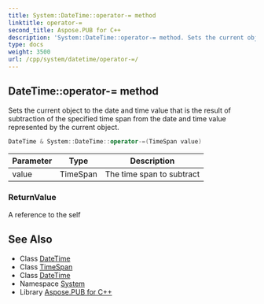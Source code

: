 ```yaml
---
title: System::DateTime::operator-= method
linktitle: operator-=
second_title: Aspose.PUB for C++
description: 'System::DateTime::operator-= method. Sets the current object to the date and time value that is the result of subtraction of the specified time span from the date and time value represented by the current object in C++.'
type: docs
weight: 3500
url: /cpp/system/datetime/operator-=/
---
```

## DateTime::operator-= method


Sets the current object to the date and time value that is the result of subtraction of the specified time span from the date and time value represented by the current object.

```cpp
DateTime & System::DateTime::operator-=(TimeSpan value)
```


| Parameter | Type | Description |
| --- | --- | --- |
| value | TimeSpan | The time span to subtract |

### ReturnValue

A reference to the self

## See Also

* Class [DateTime](../)
* Class [TimeSpan](../../timespan/)
* Class [DateTime](../)
* Namespace [System](../../)
* Library [Aspose.PUB for C++](../../../)
